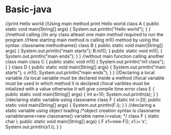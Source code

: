 # Basic-java
//print Hello world 
//Using main method print Hello world
class A
{
  public static void main(String[] args)
  {
  System.out.println("Hello world");
  }
}
//method calling
//In any class atleast one main method required to run the program
//Here starting main method is calling m1() method by using the syntax :classname.methodname()
class B
{
 public static void main(String[] args)
  {
  System.out.println("main starts");
  B.m1();
  }
 public static void m1();
 {
 System.out.println("main ends");
 }
}
//without main function calling another class main
class C
{
  public static void m1()
  {
  System.out.println("m1 class");
  }
}
class D
{
  public static void main(String[] args)
  {
  System.out.println("main starts");
  c.m1();
  System.out.println("main ends");
  }
}
//Declaring a local variable
//a local variable must be declared inside a method
//local variable must be used in which method it is declared
//local varibles must be intialized with a value otherwise it will give compile time error
class  E
{
	public static void main(String[] args) 
	{
		int a=10;
		System.out.println(a);
	}
}
//declaring static variable using classname
class F 
{
	static int i=20;
	public static void main(String[] args) 
	{
		System.out.println(F.i);
	}
}
//declaring a static variable using object loading
/*object creation syntax is
   classname variablename=new classname()
   variable name.i=value; */
class F 
{
	static char i;
	public static void main(String[] args) 
	{
		F x1=new F();
		x1.i='s';
		System.out.println(x1.i);
	}
}


  


